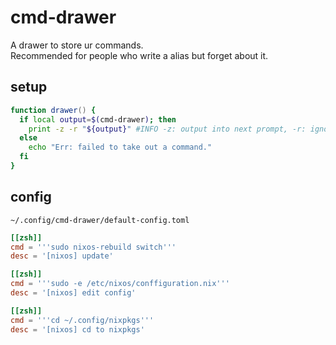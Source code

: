 <!--
## output into next input
print -z "echo"

## todo
- search the way how to treat raw string on zsh print
    -> u can ignore the escape sequence with a argument `-r`.
-->

# cmd-drawer

A drawer to store ur commands.  
Recommended for people who write a alias but forget about it.

## setup

```zsh
function drawer() {
  if local output=$(cmd-drawer); then
    print -z -r "${output}" #INFO -z: output into next prompt, -r: ignore escape sequence
  else
    echo "Err: failed to take out a command."
  fi
}
```

## config

`~/.config/cmd-drawer/default-config.toml`

```toml
[[zsh]]
cmd = '''sudo nixos-rebuild switch'''
desc = '[nixos] update'

[[zsh]]
cmd = '''sudo -e /etc/nixos/conffiguration.nix'''
desc = '[nixos] edit config'

[[zsh]]
cmd = '''cd ~/.config/nixpkgs'''
desc = '[nixos] cd to nixpkgs'
```
